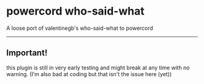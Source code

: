 # powercord who-said-what

A loose port of valentinegb's who-said-what to powercord

---

## Important!
this plugin is still in very early testing and might break at any time with no warning.
(I'm also bad at coding but that isn't the issue here (yet))
